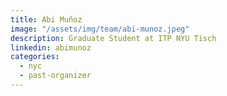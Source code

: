 ```yaml
---
title: Abi Muñoz
image: "/assets/img/team/abi-munoz.jpeg"
description: Graduate Student at ITP NYU Tisch
linkedin: abimunoz
categories:
  - nyc
  - past-organizer
---
```

